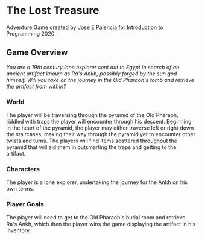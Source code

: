 # The Lost Treasure
Adventure Game created by Jose E Palencia for Introduction to Programming 2020

## Game Overview
*You are a 19th century lone explorer sent out to Egypt in search of an ancient artifact known as Ra's Ankh, possibly forged by the sun god himself. Will you take on the journey in the Old Pharaoh's tomb and retrieve the artifact from within?*

### World
The player will be traversing through the pyramid of the Old Pharaoh, riddled with traps the player will encounter through his descent. Beginning in the heart of the pyramid, the player may either traverse left or right down the staircases, making their way through the pyramid yet to encounter other twists and turns. The players will find items scattered throughout the pyramid that will aid them in outsmarting the traps and getting to the artifact.

### Characters
The player is a lone explorer, undertaking the journey for the Ankh on his own terms.

### Player Goals
The player will need to get to the Old Pharaoh's burial room and retrieve Ra's Ankh, which then the player wins the game displaying the artifact in his inventory.
